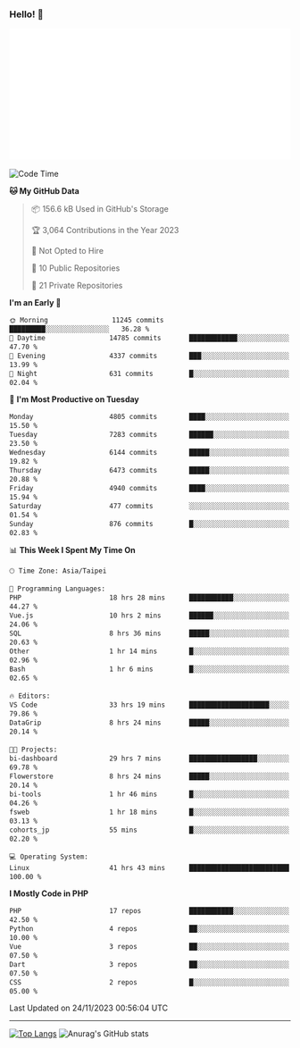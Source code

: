 ### Hello! 👋

![Metrics](/metrics.classic.svg)

<!--START_SECTION:waka-->
![Code Time](http://img.shields.io/badge/Code%20Time-865%20hrs%2016%20mins-blue)

**🐱 My GitHub Data** 

> 📦 156.6 kB Used in GitHub's Storage 
 > 
> 🏆 3,064 Contributions in the Year 2023
 > 
> 🚫 Not Opted to Hire
 > 
> 📜 10 Public Repositories 
 > 
> 🔑 21 Private Repositories 
 > 
**I'm an Early 🐤** 

```text
🌞 Morning                11245 commits       █████████░░░░░░░░░░░░░░░░   36.28 % 
🌆 Daytime                14785 commits       ████████████░░░░░░░░░░░░░   47.70 % 
🌃 Evening                4337 commits        ███░░░░░░░░░░░░░░░░░░░░░░   13.99 % 
🌙 Night                  631 commits         █░░░░░░░░░░░░░░░░░░░░░░░░   02.04 % 
```
📅 **I'm Most Productive on Tuesday** 

```text
Monday                   4805 commits        ████░░░░░░░░░░░░░░░░░░░░░   15.50 % 
Tuesday                  7283 commits        ██████░░░░░░░░░░░░░░░░░░░   23.50 % 
Wednesday                6144 commits        █████░░░░░░░░░░░░░░░░░░░░   19.82 % 
Thursday                 6473 commits        █████░░░░░░░░░░░░░░░░░░░░   20.88 % 
Friday                   4940 commits        ████░░░░░░░░░░░░░░░░░░░░░   15.94 % 
Saturday                 477 commits         ░░░░░░░░░░░░░░░░░░░░░░░░░   01.54 % 
Sunday                   876 commits         █░░░░░░░░░░░░░░░░░░░░░░░░   02.83 % 
```


📊 **This Week I Spent My Time On** 

```text
🕑︎ Time Zone: Asia/Taipei

💬 Programming Languages: 
PHP                      18 hrs 28 mins      ███████████░░░░░░░░░░░░░░   44.27 % 
Vue.js                   10 hrs 2 mins       ██████░░░░░░░░░░░░░░░░░░░   24.06 % 
SQL                      8 hrs 36 mins       █████░░░░░░░░░░░░░░░░░░░░   20.63 % 
Other                    1 hr 14 mins        █░░░░░░░░░░░░░░░░░░░░░░░░   02.96 % 
Bash                     1 hr 6 mins         █░░░░░░░░░░░░░░░░░░░░░░░░   02.65 % 

🔥 Editors: 
VS Code                  33 hrs 19 mins      ████████████████████░░░░░   79.86 % 
DataGrip                 8 hrs 24 mins       █████░░░░░░░░░░░░░░░░░░░░   20.14 % 

🐱‍💻 Projects: 
bi-dashboard             29 hrs 7 mins       █████████████████░░░░░░░░   69.78 % 
Flowerstore              8 hrs 24 mins       █████░░░░░░░░░░░░░░░░░░░░   20.14 % 
bi-tools                 1 hr 46 mins        █░░░░░░░░░░░░░░░░░░░░░░░░   04.26 % 
fsweb                    1 hr 18 mins        █░░░░░░░░░░░░░░░░░░░░░░░░   03.13 % 
cohorts_jp               55 mins             █░░░░░░░░░░░░░░░░░░░░░░░░   02.20 % 

💻 Operating System: 
Linux                    41 hrs 43 mins      █████████████████████████   100.00 % 
```

**I Mostly Code in PHP** 

```text
PHP                      17 repos            ███████████░░░░░░░░░░░░░░   42.50 % 
Python                   4 repos             ██░░░░░░░░░░░░░░░░░░░░░░░   10.00 % 
Vue                      3 repos             ██░░░░░░░░░░░░░░░░░░░░░░░   07.50 % 
Dart                     3 repos             ██░░░░░░░░░░░░░░░░░░░░░░░   07.50 % 
CSS                      2 repos             █░░░░░░░░░░░░░░░░░░░░░░░░   05.00 % 
```




 Last Updated on 24/11/2023 00:56:04 UTC
<!--END_SECTION:waka-->

<hr>

<span style="display:inline-block">[![Top Langs](https://github-readme-stats.vercel.app/api/top-langs/?username=maureendadap&layout=compact&theme=transparent)](https://github.com/anuraghazra/github-readme-stats)</span>
<span style="display:inline-block">![Anurag's GitHub stats](https://github-readme-stats.vercel.app/api?username=maureendadap&show_icons=true&theme=transparent&count_private=true)</span>

<!--
**MaureenDadap/maureendadap** is a ✨ _special_ ✨ repository because its `README.md` (this file) appears on your GitHub profile.

Here are some ideas to get you started:

- 🔭 I’m currently working on ...
- 🌱 I’m currently learning ...
- 👯 I’m looking to collaborate on ...
- 🤔 I’m looking for help with ...
- 💬 Ask me about ...
- 📫 How to reach me: ...
- 😄 Pronouns: ...
- ⚡ Fun fact: ...
-->
